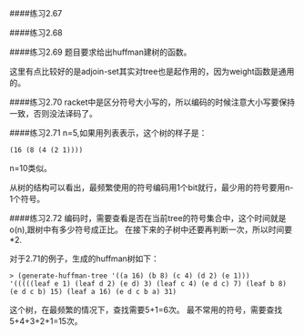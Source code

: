 ####练习2.67

####练习2.68

####练习2.69
题目要求给出huffman建树的函数。

这里有点比较好的是adjoin-set其实对tree也是起作用的，因为weight函数是通用的。

####练习2.70
racket中是区分符号大小写的，所以编码的时候注意大小写要保持一致，否则没法译码了。

####练习2.71
n=5,如果用列表表示，这个树的样子是：
```racket
(16 (8 (4 (2 1))))
```
n=10类似。

从树的结构可以看出，最频繁使用的符号编码用1个bit就行，最少用的符号要用n-1个符号。

####练习2.72
编码时，需要查看是否在当前tree的符号集合中，这个时间就是o(n),跟树中有多少符号成正比。
在接下来的子树中还要再判断一次，所以时间要*2.

对于2.71的例子，生成的huffman树如下：
```racket
> (generate-huffman-tree '((a 16) (b 8) (c 4) (d 2) (e 1)))
'(((((leaf e 1) (leaf d 2) (e d) 3) (leaf c 4) (e d c) 7) (leaf b 8) (e d c b) 15) (leaf a 16) (e d c b a) 31)
```
这个树，在最频繁的情况下，查找需要5+1=6次。
最不常用的符号，需要查找 5+4+3+2+1=15次。
